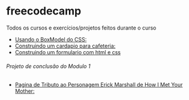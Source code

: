 # freecodecamp
Todos os cursos e exercícios/projetos feitos durante o curso
 - [Usando o BoxModel do CSS:](BoxModelExemplo/index.html)
 - [Construindo um cardapio para cafeteria:](CafeMenu/index.html)
 - [Construindo um formulario com html e css](Formulario/index.html)
 
###### _Projeto de conclusão do Modulo 1_

  - [Pagina de Tributo ao Personagem Erick Marshall de How I Met Your Mother:](ProjetoTributo/index.html) 
